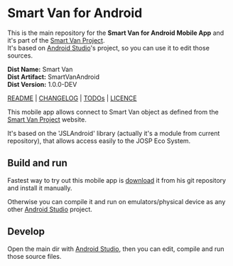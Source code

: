 # Smart Van for Android

This is the main repository for the **Smart Van for Android Mobile App** and
it's part of the [Smart Van Project](https://smartvan.johnosproject.org/).<br />
It's based on [Android Studio](https://developer.android.com/studio)'s
project, so you can use it to edit those sources.

**Dist Name:** Smart Van<br />
**Dist Artifact:** SmartVanAndroid<br />
**Dist Version:** 1.0.0-DEV

[README](README.md) | [CHANGELOG](CHANGELOG.md) | [TODOs](TODOs.md) | [LICENCE](LICENCE.md)

This mobile app allows connect to Smart Van object as defined from the [Smart Van Project](https://smartvan.johnosproject.org/)
website.

It's based on the 'JSLAndroid' library (actually it's a module from current
repository), that allows access easily to the JOSP Eco System.


## Build and run

Fastest way to try out this mobile app is [download](https://github.com/Smart-Van-2-0/com.robypomper.smartvan.app.android/releases)
it from his git repository and install it manually.

Otherwise you can compile it and run on emulators/physical device as any other
[Android Studio](https://developer.android.com/studio/run) project.


## Develop

Open the main dir with [Android Studio](https://developer.android.com/studio/projects),
then you can edit, compile and run those source files.
